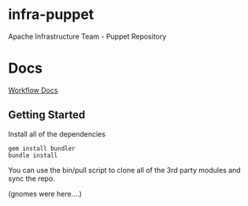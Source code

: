infra-puppet
============

Apache Infrastructure Team - Puppet Repository

# Docs

[Workflow Docs](https://cwiki.apache.org/confluence/display/INFRA/Git+workflow+for+infrastructure-puppet+repo)

## Getting Started
Install all of the dependencies

    gem install bundler
    bundle install

You can use the bin/pull script to clone all of the 3rd party modules and sync the repo.

(gnomes were here....)
